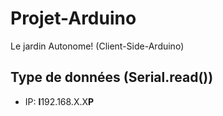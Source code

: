 # Projet-Arduino
Le jardin Autonome! (Client-Side-Arduino)

## Type de données (Serial.read())
- IP: **I**192.168.X.X**P**
